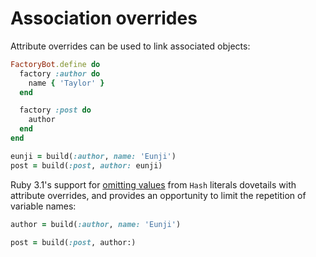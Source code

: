 # Association overrides

Attribute overrides can be used to link associated objects:

```ruby
FactoryBot.define do
  factory :author do
    name { 'Taylor' }
  end

  factory :post do
    author
  end
end

eunji = build(:author, name: 'Eunji')
post = build(:post, author: eunji)
```

Ruby 3.1's support for [omitting values][] from `Hash` literals dovetails with
attribute overrides, and provides an opportunity to limit the repetition of
variable names:

```ruby
author = build(:author, name: 'Eunji')

post = build(:post, author:)
```

[omitting values]: https://docs.ruby-lang.org/en/3.1/syntax/literals_rdoc.html#label-Hash+Literals
